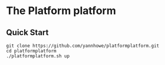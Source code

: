 # The Platform platform

## Quick Start
```
git clone https://github.com/yannhowe/platformplatform.git
cd platformplatform
./platformplatform.sh up
```